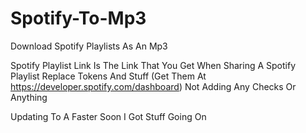 # Spotify-To-Mp3
Download Spotify Playlists As An Mp3

Spotify Playlist Link Is The Link That You Get When Sharing A Spotify Playlist
Replace Tokens And Stuff (Get Them At https://developer.spotify.com/dashboard)
Not Adding Any Checks Or Anything

Updating To A Faster Soon I Got Stuff Going On

